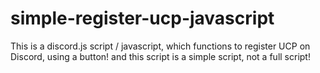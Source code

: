 # simple-register-ucp-javascript
This is a discord.js script / javascript, which functions to register UCP on Discord, using a button! and this script is a simple script, not a full script!
